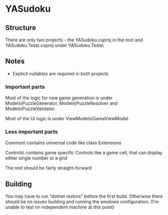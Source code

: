 # YASudoku

## Structure
There are only two projects - the YASudoku.csproj in the root and YASudoku.Tests.csproj under YASudoku.Tests\

## Notes
- Explicit nullables are required in both projects

### Important parts
Most of the logic for new game generation is under Models\PuzzleGenerator, Models\PuzzleResolver and Models\PuzzleValidator.

Most of the UI logic is under ViewModels\GameViewModel\.

### Less important parts
Common\ contains universal code like class Extensions

Controls\ contains game specific Controls like a game cell, that can display either single number or a grid

The rest should be fairly straight-forward

## Building
You may have to run "dotnet restore" before the first build. Otherwise there should be no issues building and running the windows configuration. (I'm unable to test on independent machine at this point)
